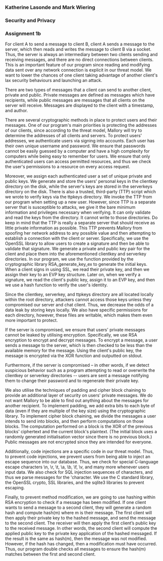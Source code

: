 ### Katherine Lasonde and Mark Wiering
### Security and Privacy
### Assignment 1b

For client A to send a message to client B, client A sends a message to the server, which then reads and writes the message to client B via a socket. Thus, the server is always an intermediary between two clients sending and receiving messages, and there are no direct connections between clients. This is an important feature of our program since reading and modifying data sent over any network connection is explicit in our threat model. We want to lower the chances of one client taking advantage of another client's lax security behaviours and launching an attack.

There are two types of messages that a client can send to another client, private and public. Private messages are defined as messages which have recipients, while public messages are messages that all clients on the server will receive. Messages are displayed to the client with a timestamp, and author.

There are several cryptographic methods in place to protect users and their messages. One of our program's main priorities is protecting the addresses of our clients, since according to the threat model, Mallory will try to determine the addresses of all clients and servers. To protect users' addresses, we authenticate users via signing into accounts. Each user has their own unique username and password. We ensure that passwords cannot be easily guessed by a computer and have a high complexity for computers while being easy to remember for users. We ensure that only authenticated users can access permitted resources, and thus we check the user's permissions to a resource on every access request. 

Moreover, we assign each authenticated user a set of unique private and public keys. We generate and store the users' personal keys in the clientkey directory on the disk, while the server's keys are stored in the serverkeys directory on the disk. 
There is also a trusted, third-party (TTP) script which we wrote to verify keys via the ttpkeys directory. We invoke the TTP from our program when setting up a new user. However, since TTP is a separate server that is susceptible to attacks, we give it the bare minimum information and privileges necessary when verifying. It can only validate and read the keys from the directory. It cannot write to those directories. Do keep in mind that the TTP is really a separate server that should receive as little private information as possible. This TTP prevents Mallory from spoofing her network address to any possible value and then attempting to establish a connection with the client or server.
Specifically, we use the OpenSSL library to allow users to create a signature and then be able to validate that signature. We generate a private and public key pair for the client and place them into the aforementioned clientkey and serverkey directories. In our program, we use the function provided by the cryptographic library RSA_generate_key_ex to generate the initial keys. When a client signs in using SSL, we read their private key, and then we assign their key to an EVP key structure. Later on, when we verify a signature, we read the client's public key, assign it to an EVP key, and then we use a hash function to verify the user's identity.  

Since the clientkey, serverkey, and ttpkeys directory are all located locally within the root directory, attackers cannot access those keys unless they compromised our server and chat client. Thus, we decrease the odds of a data leak by storing keys locally. We also have specific permissions for each directory, however, these files are writable, which makes them even more important to protect. 

If the server is compromised, we ensure that users' private messages cannot be leaked by utilising encryption. Specifically, we use RSA encryption to encrypt and decrypt messages. To encrypt a message, a user sends a message to the server, which is then checked to be less than the available memory for the message. Using the client's public key, the message is encrypted via the XOR function and outputted on stdout. 

Furthermore, if the server is compromised – in other words, if we detect suspicious behavior such as a program attempting to read or overwrite the clientkey or serverkey directories --  users are sent a message notifying them to change their password and to regenerate their private key. 

We also utilise the techniques of padding and cipher block chaining to provide an additional layer of security on users' private messages. We do not want Mallory to be able to find out anything about the messages for another recipient. To implement padding, we add extra bits to each byte of data (even if they are multiple of the key size) using the cryptographic library. To implement cipher block chaining, we divide the messages a user intends to send into blocks, and then perform computations on those blocks. The computation performed on a block is the XOR of the previous blocks' ciphertext and the current block's plaintext. (The initial block uses a randomly generated initialisation vector since there is no previous block.) Public messages are not encrypted since they are intended for everyone.

Additionally, code injections are a specific code in our threat model. Thus, to prevent code injections, we prevent users from being able to inject an escape sequence into our database. Thus, we check for special C-language escape characters \n, \r, \t, \a, \b, \f, \v, and many more whenever users input data. We also check for SQL injection sequences of characters, and thus we parse messages for the 'character. We use the C standard library, the OpenSSL crypto, SSL libraries, and the sqlite3 libraries to prevent escaping.

Finally, to prevent method modification, we are going to use hashing within RSA encryption to check if a message has been modified. If one client wants to send a message to a second client, they will generate a random hash and compute hash(m) where m is their message. The first client will then apply their private key to the hashed message, and send the message to the second client. The receiver will then apply the first client’s public key to the received message. In other words, the second client will compute the applied public key to the private key application of the hashed messaged. If the result is the same as hash(m), then the message was not modified. However, if the hash has changed, then a modification must have occurred. Thus, our program double checks all messages to ensure the hash(m) matches between the first and second client. 
